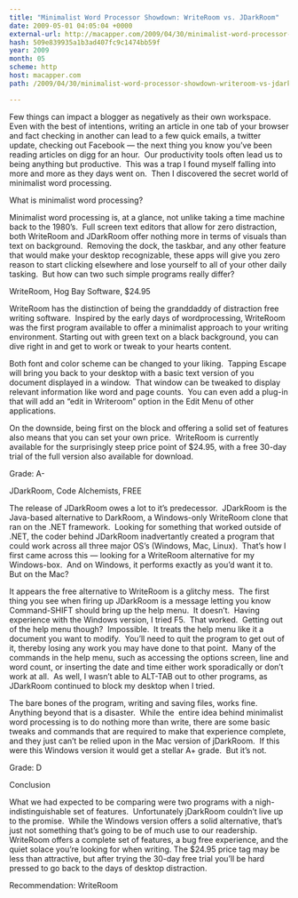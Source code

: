 ```yaml
---
title: "Minimalist Word Processor Showdown: WriteRoom vs. JDarkRoom"
date: 2009-05-01 04:05:04 +0000
external-url: http://macapper.com/2009/04/30/minimalist-word-processor-showdown-writeroom-vs-jdarkroom/
hash: 509e839935a1b3ad407fc9c1474bb59f
year: 2009
month: 05
scheme: http
host: macapper.com
path: /2009/04/30/minimalist-word-processor-showdown-writeroom-vs-jdarkroom/

---
```




Few things can impact a blogger as negatively as their own workspace.  Even with the best of intentions, writing an article in one tab of your browser and fact checking in another can lead to a few quick emails, a twitter update, checking out Facebook — the next thing you know you’ve been reading articles on digg for an hour.  Our productivity tools often lead us to being anything but productive.  This was a trap I found myself falling into more and more as they days went on.  Then I discovered the secret world of minimalist word processing.

What is minimalist word processing?

Minimalist word processing is, at a glance, not unlike taking a time machine back to the 1980’s.  Full screen text editors that allow for zero distraction, both WriteRoom and JDarkRoom offer nothing more in terms of visuals than text on background.  Removing the dock, the taskbar, and any other feature that would make your desktop recognizable, these apps will give you zero reason to start clicking elsewhere and lose yourself to all of your other daily tasking.  But how can two such simple programs really differ?

WriteRoom, Hog Bay Software, $24.95

WriteRoom has the distinction of being the granddaddy of distraction free writing software.  Inspired by the early days of wordprocessing, WriteRoom was the first program available to offer a minimalist approach to your writing environment. Starting out with green text on a black background, you can dive right in and get to work or tweak to your hearts content.

Both font and color scheme can be changed to your liking.  Tapping Escape will bring you back to your desktop with a basic text version of you document displayed in a window.  That window can be tweaked to display relevant information like word and page counts.  You can even add a plug-in that will add an “edit in Writeroom” option in the Edit Menu of other applications.

On the downside, being first on the block and offering a solid set of features also means that you can set your own price.  WriteRoom is currently available for the surprisingly steep price point of $24.95, with a free 30-day trial of the full version also available for download.

Grade: A-

JDarkRoom, Code Alchemists, FREE

The release of JDarkRoom owes a lot to it’s predecessor.  JDarkRoom is the Java-based alternative to DarkRoom, a Windows-only WriteRoom clone that ran on the .NET framework.  Looking for something that worked outside of .NET, the coder behind JDarkRoom inadvertantly created a program that could work across all three major OS’s (Windows, Mac, Linux).  That’s how I first came across this — looking for a WriteRoom alternative for my Windows-box.  And on Windows, it performs exactly as you’d want it to.  But on the Mac?

It appears the free alternative to WriteRoom is a glitchy mess.  The first thing you see when firing up JDarkRoom is a message letting you know Command-SHIFT should bring up the help menu.  It doesn’t.  Having experience with the Windows version, I tried F5.  That worked.  Getting out of the help menu though?  Impossible.  It treats the help menu like it a document you want to modify.  You’ll need to quit the program to get out of it, thereby losing any work you may have done to that point.  Many of the commands in the help menu, such as accessing the options screen, line and word count, or inserting the date and time either work sporadically or don’t work at all.  As well, I wasn’t able to ALT-TAB out to other programs, as JDarkRoom continued to block my desktop when I tried.

The bare bones of the program, writing and saving files, works fine.  Anything beyond that is a disaster.  While the  entire idea behind minimalist word processing is to do nothing more than write, there are some basic tweaks and commands that are required to make that experience complete, and they just can’t be relied upon in the Mac version of jDarkRoom.  If this were this Windows version it would get a stellar A+ grade.  But it’s not.

Grade: D

Conclusion

What we had expected to be comparing were two programs with a nigh-indistinguishable set of features.  Unfortunately jDarkRoom couldn’t live up to the promise.  While the Windows version offers a solid alternative, that’s just not something that’s going to be of much use to our readership.  WriteRoom offers a complete set of features, a bug free experience, and the quiet solace you’re looking for when writing. The $24.95 price tag may be less than attractive, but after trying the 30-day free trial you’ll be hard pressed to go back to the days of desktop distraction.

Recommendation: WriteRoom


  

